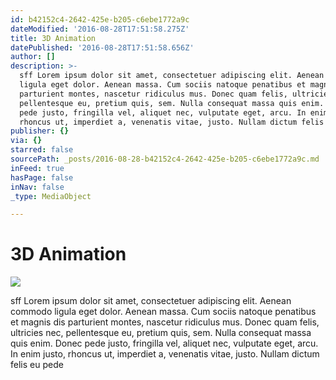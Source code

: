```yaml
---
id: b42152c4-2642-425e-b205-c6ebe1772a9c
dateModified: '2016-08-28T17:51:58.275Z'
title: 3D Animation
datePublished: '2016-08-28T17:51:58.656Z'
author: []
description: >-
  sff Lorem ipsum dolor sit amet, consectetuer adipiscing elit. Aenean commodo
  ligula eget dolor. Aenean massa. Cum sociis natoque penatibus et magnis dis
  parturient montes, nascetur ridiculus mus. Donec quam felis, ultricies nec,
  pellentesque eu, pretium quis, sem. Nulla consequat massa quis enim. Donec
  pede justo, fringilla vel, aliquet nec, vulputate eget, arcu. In enim justo,
  rhoncus ut, imperdiet a, venenatis vitae, justo. Nullam dictum felis eu pede
publisher: {}
via: {}
starred: false
sourcePath: _posts/2016-08-28-b42152c4-2642-425e-b205-c6ebe1772a9c.md
inFeed: true
hasPage: false
inNav: false
_type: MediaObject

---
```

# 3D Animation
![](https://the-grid-user-content.s3-us-west-2.amazonaws.com/cfc0c7ea-ac98-4ba4-9436-bc146fc9d0ef.jpg)

sff Lorem ipsum dolor sit amet, consectetuer adipiscing elit. Aenean commodo ligula eget dolor. Aenean massa. Cum sociis natoque penatibus et magnis dis parturient montes, nascetur ridiculus mus. Donec quam felis, ultricies nec, pellentesque eu, pretium quis, sem. Nulla consequat massa quis enim. Donec pede justo, fringilla vel, aliquet nec, vulputate eget, arcu. In enim justo, rhoncus ut, imperdiet a, venenatis vitae, justo. Nullam dictum felis eu pede